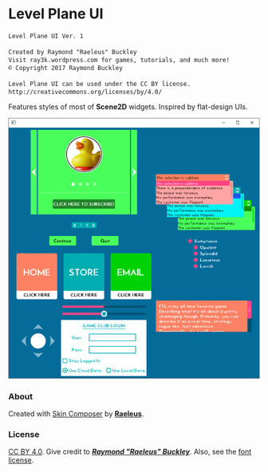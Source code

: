 # Level Plane UI

```
Level Plane UI Ver. 1

Created by Raymond "Raeleus" Buckley
Visit ray3k.wordpress.com for games, tutorials, and much more!
© Copyright 2017 Raymond Buckley

Level Plane UI can be used under the CC BY license.
http://creativecommons.org/licenses/by/4.0/
```

Features styles of most of **Scene2D** widgets. Inspired by flat-design UIs.

![Level Plane](preview.gif)

### About

Created with [Skin Composer](https://github.com/raeleus/skin-composer) by [**Raeleus**](https://ray3k.wordpress.com/level-plane-ui-skin-for-libgdx/).

### License
[CC BY 4.0](http://creativecommons.org/licenses/by/4.0/). Give credit to [***Raymond "Raeleus" Buckley***](https://ray3k.wordpress.com/software/skin-composer-for-libgdx/). Also, see the [font license](JosefinSans.txt).
